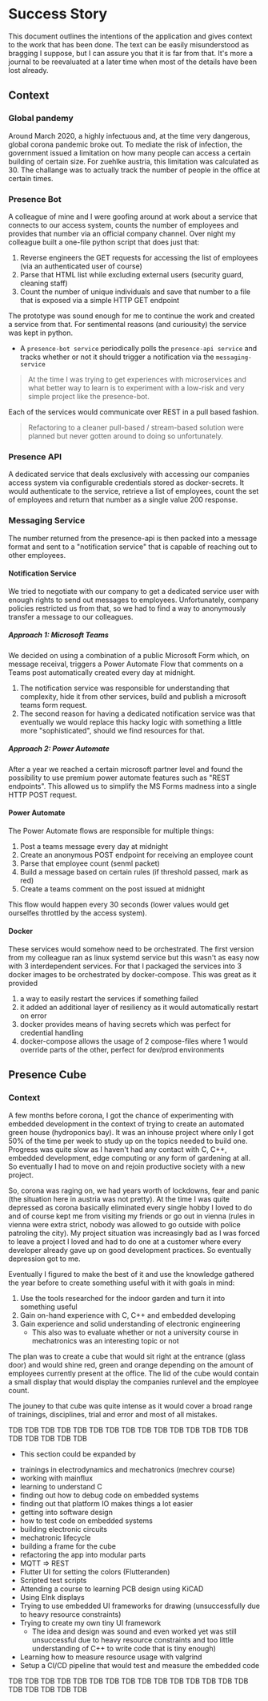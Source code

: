 <!-- TODO: review, shorten and remove this embarassing piece of text from the history alltogether.
           Decide whether this is something for a dedicated blog post, the docs folder or the trash -->

# Success Story

This document outlines the intentions of the application and gives context to the work that has been done. The text can be easily misunderstood as bragging I suppose, but I can assure you that it is far from that. It's more a journal to be reevaluated at a later time when most of the details have been lost already.

## Context

### Global pandemy

Around March 2020, a highly infectuous and, at the time very dangerous, global corona pandemic broke out. To mediate the risk of infection, the government issued a limitation on how many people can access a certain building of certain size. For zuehlke austria, this limitation was calculated as 30. The challange was to actually track the number of people in the office at certain times.

### Presence Bot

A colleague of mine and I were goofing around at work about a service that connects to our access system, counts the number of employees and provides that number via an official company channel. Over night my colleague built a one-file python script that does just that:

1. Reverse engineers the GET requests for accessing the list of employees (via an authenticated user of course)
1. Parse that HTML list while excluding external users (security guard, cleaning staff)
1. Count the number of unique individuals and save that number to a file that is exposed via a simple HTTP GET endpoint

The prototype was sound enough for me to continue the work and created a service from that. For sentimental reasons (and curiousity) the service was kept in python.

- A `presence-bot service` periodically polls the `presence-api service` and tracks whether or not it should trigger a notification via the `messaging-service`

> At the time I was trying to get experiences with microservices and what better way to learn is to experiment with a low-risk and very simple project like the presence-bot.

Each of the services would communicate over REST in a pull based fashion.

> Refactoring to a cleaner pull-based / stream-based solution were planned but never gotten around to doing so unfortunately.

### Presence API

A dedicated service that deals exclusively with accessing our companies access system via configurable credentials stored as docker-secrets. It would authenticate to the service, retrieve a list of employees, count the set of employees and return that number as a single value 200 response.

### Messaging Service

The number returned from the presence-api is then packed into a message format and sent to a "notification service" that is capable of reaching out to other employees.

#### Notification Service

We tried to negotiate with our company to get a dedicated service user with enough rights to send out messages to employees. Unfortunately, company policies restricted us from that, so we had to find a way to anonymously transfer a message to our colleagues.

##### Approach 1: Microsoft Teams

We decided on using a combination of a public Microsoft Form which, on message receival, triggers a Power Automate Flow that comments on a Teams post automatically created every day at midnight.

1. The notification service was responsible for understanding that complexity, hide it from other services, build and publish a microsoft teams form request.
1. The second reason for having a dedicated notification service was that eventually we would replace this hacky logic with something a little more "sophisticated", should we find resources for that.

##### Approach 2: Power Automate

After a year we reached a certain microsoft partner level and found the possibility to use premium power automate features such as "REST endpoints". This allowed us to simplify the MS Forms madness into a single HTTP POST request.

#### Power Automate

The Power Automate flows are responsible for multiple things:

1. Post a teams message every day at midnight
1. Create an anonymous POST endpoint for receiving an employee count
1. Parse that employee count (senml packet)
1. Build a message based on certain rules (if threshold passed, mark as red)
1. Create a teams comment on the post issued at midnight

This flow would happen every 30 seconds (lower values would get ourselfes throttled by the access system).

#### Docker

These services would somehow need to be orchestrated. The first version from my colleague ran as linux systemd service but this wasn't as easy now with 3 interdependent services. For that I packaged the services into 3 docker images to be orchestrated by docker-compose. This was great as it provided

1. a way to easily restart the services if something failed
1. it added an additional layer of resiliency as it would automatically restart on error
1. docker provides means of having secrets which was perfect for credential handling
1. docker-compose allows the usage of 2 compose-files where 1 would override parts of the other, perfect for dev/prod environments

## Presence Cube

### Context

A few months before corona, I got the chance of experimenting with embedded development in the context of trying to create an automated green house (hydroponics bay). It was an inhouse project where only I got 50% of the time per week to study up on the topics needed to build one. Progress was quite slow as I haven't had any contact with C, C++, embedded development, edge computing or any form of gardening at all. So eventually I had to move on and rejoin productive society with a new project.

So, corona was raging on, we had years worth of lockdowns, fear and panic (the situation here in austria was not pretty). At the time I was quite depressed as corona basically eliminated every single hobby I loved to do and of course kept me from visiting my friends or go out in vienna (rules in vienna were extra strict, nobody was allowed to go outside with police patroling the city). My project situation was increasingly bad as I was forced to leave a project I loved and had to do one at a customer where every developer already gave up on good development practices. So eventually depression got to me.

Eventually I figured to make the best of it and use the knowledge gathered the year before to create something useful with it with goals in mind:

1. Use the tools researched for the indoor garden and turn it into something useful
1. Gain on-hand experience with C, C++ and embedded developing
1. Gain experience and solid understanding of electronic engineering
   - This also was to evaluate whether or not a university course in mechatronics was an interesting topic or not

The plan was to create a cube that would sit right at the entrance (glass door) and would shine red, green and orange depending on the amount of employees currently present at the office. The lid of the cube would contain a small display that would display the companies runlevel and the employee count.

The jouney to that cube was quite intense as it would cover a broad range of trainings, disciplines, trial and error and most of all mistakes.

TDB TDB TDB TDB
TDB TDB TDB TDB
TDB TDB TDB TDB
TDB TDB TDB TDB
TDB TDB TDB TDB

- This section could be expanded by

* trainings in electrodynamics and mechatronics (mechrev course)
* working with mainflux
* learning to understand C
* finding out how to debug code on embedded systems
* finding out that platform IO makes things a lot easier
* getting into software design
* how to test code on embedded systems
* building electronic circuits
* mechatronic lifecycle
* building a frame for the cube
* refactoring the app into modular parts
* MQTT => REST
* Flutter UI for setting the colors (Flutteranden)
* Scripted test scripts
* Attending a course to learning PCB design using KiCAD
* Using EInk displays
* Trying to use embedded UI frameworks for drawing (unsuccessfully due to heavy resource constraints)
* Trying to create my own tiny UI framework
  - The idea and design was sound and even worked yet was still unsuccessful due to heavy resource constraints and too little understanding of C++ to write code that is tiny enough)
* Learning how to measure resource usage with valgrind
* Setup a CI/CD pipeline that would test and measure the embedded code

TDB TDB TDB TDB
TDB TDB TDB TDB
TDB TDB TDB TDB
TDB TDB TDB TDB
TDB TDB TDB TDB
